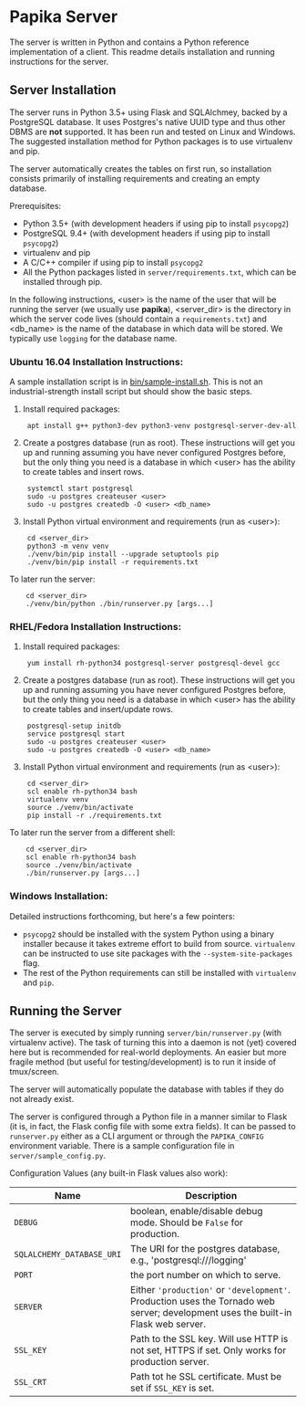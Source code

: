 
Papika Server
=============

The server is written in Python and contains a Python reference implementation of a client.
This readme details installation and running instructions for the server.

Server Installation
-------------------

The server runs in Python 3.5+ using Flask and SQLAlchmey, backed by a PostgreSQL database.
It uses Postgres's native UUID type and thus other DBMS are **not** supported.
It has been run and tested on Linux and Windows.
The suggested installation method for Python packages is to use virtualenv and pip.

The server automatically creates the tables on first run, so installation consists primarily of installing requirements and creating an empty database.

Prerequisites:

* Python 3.5+ (with development headers if using pip to install `psycopg2`)
* PostgreSQL 9.4+ (with development headers if using pip to install `psycopg2`)
* virtualenv and pip
* A C/C++ compiler if using pip to install `psycopg2`
* All the Python packages listed in `server/requirements.txt`, which can be installed through pip.

In the following instructions,
&lt;user&gt; is the name of the user that will be running the server (we usually use **papika**),
&lt;server\_dir&gt; is the directory in which the server code lives (should contain a `requirements.txt`)
and &lt;db\_name&gt; is the name of the database in which data will be stored.
We typically use `logging` for the database name.

### Ubuntu 16.04 Installation Instructions:

A sample installation script is in [bin/sample-install.sh](bin/sample-install.sh).
This is not an industrial-strength install script but should show the basic steps.

1. Install required packages:

        apt install g++ python3-dev python3-venv postgresql-server-dev-all

2. Create a postgres database (run as root).
   These instructions will get you up and running assuming you have never configured Postgres before,
   but the only thing you need is a database in which &lt;user&gt; has the ability to create tables and insert rows.

        systemctl start postgresql
        sudo -u postgres createuser <user>
        sudo -u postgres createdb -O <user> <db_name>

3. Install Python virtual environment and requirements (run as &lt;user&gt;):

        cd <server_dir>
        python3 -m venv venv
        ./venv/bin/pip install --upgrade setuptools pip
        ./venv/bin/pip install -r requirements.txt

To later run the server:

        cd <server_dir>
        ./venv/bin/python ./bin/runserver.py [args...]

### RHEL/Fedora Installation Instructions:

1. Install required packages:

        yum install rh-python34 postgresql-server postgresql-devel gcc

2. Create a postgres database (run as root).
   These instructions will get you up and running assuming you have never configured Postgres before,
   but the only thing you need is a database in which &lt;user&gt; has the ability to create tables and insert/update rows.

        postgresql-setup initdb
        service postgresql start
        sudo -u postgres createuser <user>
        sudo -u postgres createdb -O <user> <db_name>

3. Install Python virtual environment and requirements (run as &lt;user&gt;):

        cd <server_dir>
        scl enable rh-python34 bash
        virtualenv venv
        source ./venv/bin/activate
        pip install -r ./requirements.txt

To later run the server from a different shell:

        cd <server_dir>
        scl enable rh-python34 bash
        source ./venv/bin/activate
        ./bin/runserver.py [args...]

### Windows Installation:

Detailed instructions forthcoming, but here's a few pointers:

- `psycopg2` should be installed with the system Python using a binary installer because it takes extreme effort to build from source.
  `virtualenv` can be instructed to use site packages with the `--system-site-packages` flag.
- The rest of the Python requirements can still be installed with `virtualenv` and `pip`.

Running the Server
------------------

The server is executed by simply running `server/bin/runserver.py` (with virtualenv active).
The task of turning this into a daemon is not (yet) covered here but is recommended for real-world deployments.
An easier but more fragile method (but useful for testing/development) is to run it inside of tmux/screen.

The server will automatically populate the database with tables if they do not already exist.

The server is configured through a Python file in a manner similar to Flask (it is, in fact, the Flask config file with some extra fields).
It can be passed to `runserver.py` either as a CLI argument or through the `PAPIKA_CONFIG` environment variable.
There is a sample configuration file in `server/sample_config.py`.

Configuration Values (any built-in Flask values also work):

Name                      | Description
------------------------- | -------------
`DEBUG`                   | boolean, enable/disable debug mode. Should be `False` for production.
`SQLALCHEMY_DATABASE_URI` | The URI for the postgres database, e.g., 'postgresql:///logging'
`PORT`                    | the port number on which to serve.
`SERVER`                  | Either `'production'` or `'development'`. Production uses the Tornado web server; development uses the built-in Flask web server.
`SSL_KEY`                 | Path to the SSL key. Will use HTTP is not set, HTTPS if set. Only works for production server.
`SSL_CRT`                 | Path tot he SSL certificate. Must be set if `SSL_KEY` is set.

